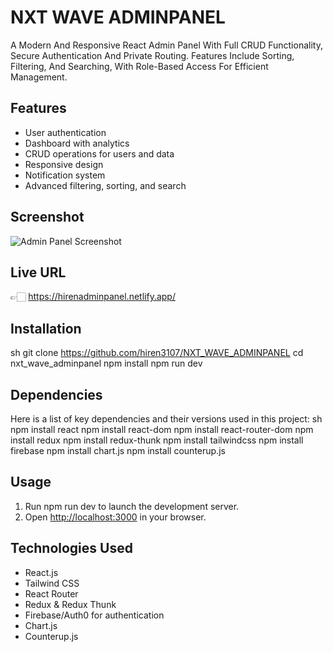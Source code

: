 <!-- README.md -->

# NXT WAVE ADMINPANEL

A Modern And Responsive React Admin Panel With Full CRUD Functionality, Secure Authentication And Private Routing. Features Include Sorting, Filtering, And Searching, With Role-Based Access For Efficient Management.


## Features

- User authentication
- Dashboard with analytics
- CRUD operations for users and data
- Responsive design
- Notification system
- Advanced filtering, sorting, and search

## Screenshot

![Admin Panel Screenshot](https://drive.google.com/file/d/1RqDdSJSPodUZM3HEfDitebo7paqmnrNM/view?usp=sharing)

## Live URL

👉🏻 https://hirenadminpanel.netlify.app/

## Installation

sh
git clone https://github.com/hiren3107/NXT_WAVE_ADMINPANEL
cd nxt_wave_adminpanel
npm install
npm run dev


## Dependencies
Here is a list of key dependencies and their versions used in this project:
sh
npm install react
npm install react-dom
npm install react-router-dom
npm install redux
npm install redux-thunk
npm install tailwindcss
npm install firebase
npm install chart.js
npm install counterup.js

## Usage

1. Run npm run dev to launch the development server.
2. Open [http://localhost:3000](http://localhost:3000) in your browser.

## Technologies Used

- React.js
- Tailwind CSS
- React Router
- Redux & Redux Thunk
- Firebase/Auth0 for authentication
- Chart.js
- Counterup.js
